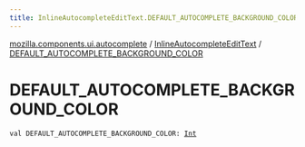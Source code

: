 ```yaml
---
title: InlineAutocompleteEditText.DEFAULT_AUTOCOMPLETE_BACKGROUND_COLOR - 
---
```


[mozilla.components.ui.autocomplete](../index.html) / [InlineAutocompleteEditText](index.html) / [DEFAULT_AUTOCOMPLETE_BACKGROUND_COLOR](./-d-e-f-a-u-l-t_-a-u-t-o-c-o-m-p-l-e-t-e_-b-a-c-k-g-r-o-u-n-d_-c-o-l-o-r.html)

# DEFAULT_AUTOCOMPLETE_BACKGROUND_COLOR

`val DEFAULT_AUTOCOMPLETE_BACKGROUND_COLOR: `[`Int`](https://kotlinlang.org/api/latest/jvm/stdlib/kotlin/-int/index.html)